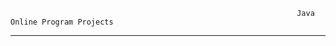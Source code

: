                                                                     Java Online Program Projects
---
